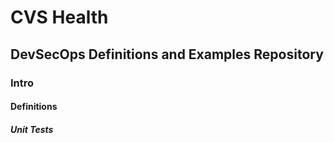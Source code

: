 # CVS Health

## DevSecOps Definitions and Examples Repository

### Intro

#### Definitions

##### Unit Tests
